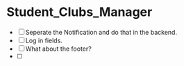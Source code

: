 # Student_Clubs_Manager
- [ ] Seperate the Notification and do that in the backend.
- [ ] Log in fields.
- [ ] What about the footer?
- [ ] 

  